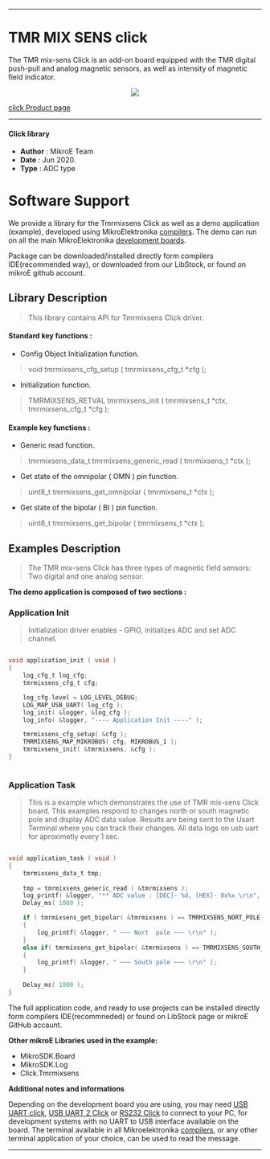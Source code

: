 
---
# TMR MIX SENS click

The TMR mix-sens Click is an add-on board equipped with the TMR digital push-pull and analog magnetic sensors, as well as intensity of magnetic field indicator.

<p align="center">
  <img src="@{CLICK_IMAGE_LINK}">
</p>

[click Product page](< https://www.mikroe.com/tmr-mix-sens-click > )

---


#### Click library 

- **Author**        : MikroE Team
- **Date**          : Jun 2020.
- **Type**          : ADC type


# Software Support

We provide a library for the Tmrmixsens Click 
as well as a demo application (example), developed using MikroElektronika 
[compilers](http://shop.mikroe.com/compilers). 
The demo can run on all the main MikroElektronika [development boards](http://shop.mikroe.com/development-boards).

Package can be downloaded/installed directly form compilers IDE(recommended way), or downloaded from our LibStock, or found on mikroE github account. 

## Library Description

> This library contains API for Tmrmixsens Click driver.

#### Standard key functions :

- Config Object Initialization function.
> void tmrmixsens_cfg_setup ( tmrmixsens_cfg_t *cfg ); 
 
- Initialization function.
> TMRMIXSENS_RETVAL tmrmixsens_init ( tmrmixsens_t *ctx, tmrmixsens_cfg_t *cfg );

#### Example key functions :

- Generic read function.
> tmrmixsens_data_t tmrmixsens_generic_read ( tmrmixsens_t *ctx );
 
- Get state of the omnipolar ( OMN ) pin function.
> uint8_t tmrmixsens_get_omnipolar ( tmrmixsens_t *ctx );

- Get state of the bipolar ( BI ) pin function.
> uint8_t tmrmixsens_get_bipolar ( tmrmixsens_t *ctx );

## Examples Description

> The TMR mix-sens Click has three types of magnetic field sensors: Two digital and one analog sensor. 

**The demo application is composed of two sections :**

### Application Init 

> Initialization driver enables - GPIO, initializes ADC and set ADC channel.

```c

void application_init ( void )
{
    log_cfg_t log_cfg;
    tmrmixsens_cfg_t cfg;

    log_cfg.level = LOG_LEVEL_DEBUG;
    LOG_MAP_USB_UART( log_cfg );
    log_init( &logger, &log_cfg );
    log_info( &logger, "---- Application Init ----" );

    tmrmixsens_cfg_setup( &cfg );
    TMRMIXSENS_MAP_MIKROBUS( cfg, MIKROBUS_1 );
    tmrmixsens_init( &tmrmixsens, &cfg );
}
  
```

### Application Task

> This is a example which demonstrates the use of TMR mix-sens Click board.
  This examples respond to changes north or south magnetic pole and display ADC data value.
  Results are being sent to the Usart Terminal where you can track their changes.
  All data logs on usb uart for aproximetly every 1 sec.

```c

void application_task ( void )
{
    tmrmixsens_data_t tmp;
    
    tmp = tmrmixsens_generic_read ( &tmrmixsens );
    log_printf( &logger, "** ADC value : [DEC]- %d, [HEX]- 0x%x \r\n", tmp, tmp );
    Delay_ms( 1000 );

    if ( tmrmixsens_get_bipolar( &tmrmixsens ) == TMRMIXSENS_NORT_POLE )
    {
        log_printf( &logger, " ~~~ Nort  pole ~~~ \r\n" );
    }
    else if( tmrmixsens_get_bipolar( &tmrmixsens ) == TMRMIXSENS_SOUTH_POLE )
    {
        log_printf( &logger, " ~~~ South pole ~~~ \r\n" );
    }
    
    Delay_ms( 1000 );
}  

```

The full application code, and ready to use projects can be  installed directly form compilers IDE(recommneded) or found on LibStock page or mikroE GitHub accaunt.

**Other mikroE Libraries used in the example:** 

- MikroSDK.Board
- MikroSDK.Log
- Click.Tmrmixsens

**Additional notes and informations**

Depending on the development board you are using, you may need 
[USB UART click](http://shop.mikroe.com/usb-uart-click), 
[USB UART 2 Click](http://shop.mikroe.com/usb-uart-2-click) or 
[RS232 Click](http://shop.mikroe.com/rs232-click) to connect to your PC, for 
development systems with no UART to USB interface available on the board. The 
terminal available in all Mikroelektronika 
[compilers](http://shop.mikroe.com/compilers), or any other terminal application 
of your choice, can be used to read the message.



---
